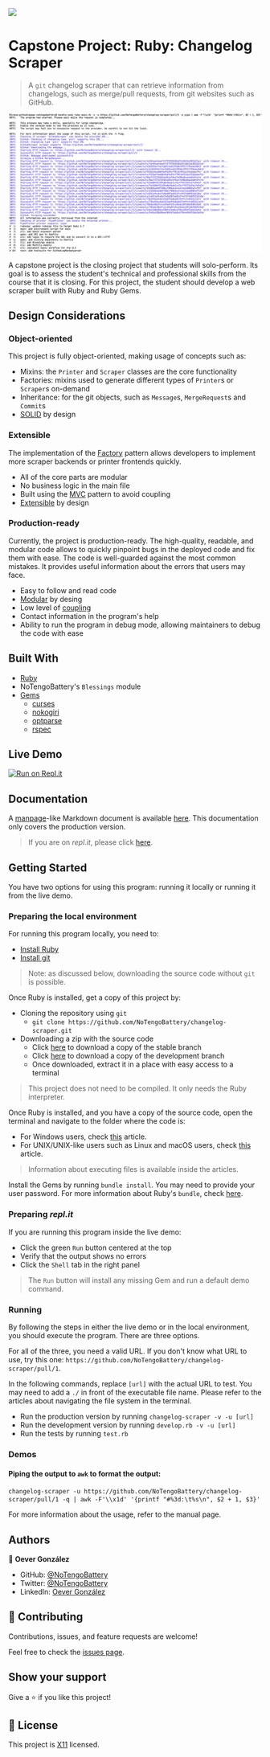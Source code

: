 ![](https://img.shields.io/badge/Microverse-blueviolet)

# Capstone Project: Ruby: Changelog Scraper
> A `git` changelog scraper that can retrieve information from changelogs, such as merge/pull requests, from git websites such as GitHub.

![screenshot](./doc/screenshot.png)

A capstone project is the closing project that students will solo-perform. Its goal is to assess the student's technical and professional skills from the course that it is closing. For this project, the student should develop a web scraper built with Ruby and Ruby Gems.

## Design Considerations
### Object-oriented
This project is fully object-oriented, making usage of concepts such as:
- Mixins: the `Printer` and `Scraper` classes are the core functionality
- Factories: mixins  used to generate different types of `Printer`s or `Scraper`s on-demand
- Inheritance: for the git objects, such as `Message`s, `MergeRequest`s and `Commit`s
- [SOLID](https://www.c-sharpcorner.com/article/solid-architectural-pattern-with-real-time-example/) by design

### Extensible
The implementation of the [Factory](https://www.oodesign.com/factory-pattern.html) pattern allows developers to implement more scraper backends or printer frontends quickly.
- All of the core parts are modular
- No business logic in the main file
- Built using the [MVC](https://dotnet.microsoft.com/apps/aspnet/mvc) pattern to avoid coupling
- [Extensible](http://whats-in-a-game.com/coding-for-the-future-readability-and-extensibility/) by design

### Production-ready
Currently, the project is production-ready. The high-quality, readable, and modular code allows to quickly pinpoint bugs in the deployed code and fix them with ease. The code is well-guarded against the most common mistakes. It provides useful information about the errors that users may face.
- Easy to follow and read code
- [Modular](https://www.geeksforgeeks.org/effective-modular-design-in-software-engineering/) by desing
- Low level of [coupling](https://gamedevelopment.tutsplus.com/tutorials/quick-tip-the-oop-principle-of-coupling--gamedev-1935)
- Contact information in the program's help
- Ability to run the program in debug mode, allowing maintainers to debug the code with ease

## Built With
- [Ruby](https://www.ruby-lang.org/en/)
- NoTengoBattery's `Blessings` module
- [Gems](https://rubygems.org/)
  - [curses](https://linux.die.net/man/3/curses)
  - [nokogiri](https://nokogiri.org/)
  - [optparse](https://github.com/ruby/optparse)
  - [rspec](https://rspec.info/)

## Live Demo
[![Run on Repl.it](https://repl.it/badge/github/NoTengoBattery/changelog-scraper)](https://repl.it/@NoTengoBattery/changelog-scraper#README.md)

## Documentation
A [manpage](https://wiki.archlinux.org/index.php/Man_page)-like Markdown document is available [here](./doc/README.md). This documentation only covers the production version.

> If you are on *repl.it*, please click [here](#doc/README.md).


## Getting Started
You have two options for using this program: running it locally or running it from the live demo.

### Preparing the local environment
For running this program locally, you need to:
- [Install Ruby](https://www.ruby-lang.org/en/downloads/)
- [Install git](https://git-scm.com/book/en/v2/Getting-Started-Installing-Git)

> Note: as discussed below, downloading the source code without `git` is possible.

Once Ruby is installed, get a copy of this project by:
- Cloning the repository using `git`
  * `git clone https://github.com/NoTengoBattery/changelog-scraper.git`
- Downloading a zip with the source code
  * Click [here](https://github.com/NoTengoBattery/changelog-scraper/archive/master.zip) to download a copy of the stable branch
  * Click [here](https://github.com/NoTengoBattery/changelog-scraper/archive/develop.zip) to download a copy of the development branch
  * Once  downloaded, extract it in a place with easy access to a terminal

> This project does not need to be compiled. It only needs the Ruby interpreter.

Once Ruby is installed, and you have a copy of the source code, open the terminal and navigate to the folder where the code is:
- For Windows users, check [this](https://www.technoloxy.com/tutorials/cmd-navigate-view-run/) article.
- For UNIX/UNIX-like users such as Linux and macOS users, check [this](https://swcarpentry.github.io/shell-novice/02-filedir/index.html) article.

> Information about executing files is available inside the articles.

Install the Gems by running `bundle install`. You may need to provide your user password. For more information about Ruby's `bundle`, check [here](https://bundler.io/man/bundle-install.1.html).

### Preparing *repl.it*
If you are running this program inside the live demo:
- Click the green `Run` button centered at the top
- Verify that the output shows no errors
- Click the `Shell` tab in the right panel

> The `Run` button will install any missing Gem and run a default demo command.

### Running
By following the steps in either the live demo or in the local environment, you should execute the program. There are three options.

For all of the three, you need a valid URL. If you don't know what URL to use, try this one: `https://github.com/NoTengoBattery/changelog-scraper/pull/1`.

In the following commands, replace `[url]` with the actual URL to test. You may need to add a `./` in front of the executable file name. Please refer to the articles about navigating the file system in the terminal.
- Run the production version by running `changelog-scraper -v -u [url]`
- Run the development version by running `develop.rb -v -u [url]`
- Run the tests by running `test.rb`

### Demos
#### Piping the output to `awk` to format the output:
```shell
changelog-scraper -u https://github.com/NoTengoBattery/changelog-scraper/pull/1 -q | awk -F'\\x1d' '{printf "#%3d:\t%s\n", $2 + 1, $3}'
```

For more information about the usage, refer to the manual page.

## Authors

👤 **Oever González**

- GitHub: [@NoTengoBattery](https://github.com/NoTengoBattery)
- Twitter: [@NoTengoBattery](https://twitter.com/NoTengoBattery)
- LinkedIn: [Oever González](https://linkedin.com/in/NoTengoBattery)

## 🤝 Contributing

Contributions, issues, and feature requests are welcome!

Feel free to check the [issues page](https://github.com/NoTengoBattery/changelog-scraper/issues).

## Show your support

Give a ⭐️ if you like this project!

## 📝 License

This project is [X11](https://spdx.org/licenses/X11.html) licensed.
